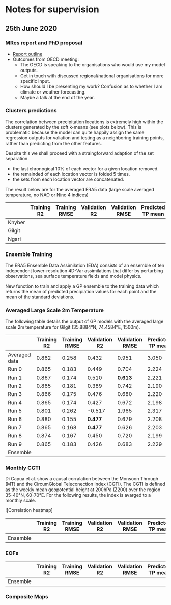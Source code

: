 # Notes for supervision

## 25th June 2020

### MRes report and PhD proposal

* [Report outline](https://www.dropbox.com/s/ufaf2761jwlvgex/MRes%20Report%20Outline.docx?dl=0)
* Outcomes from OECD meeting:
  * The OECD is speaking to the organisations who would use my model outputs.
  * Get in touch with discussed regional/national organisations for more specific input.
  * How should I be presenting my work? Confusion as to whether I am climate or weather forecasting.
  * Maybe a talk at the end of the year.

### Clusters predictions

The correlation between precipitation locations is extremely high within the clusters generated by the soft k-means (see plots below). This is problematic because the model can quite happily assign the same regression outputs for valiation and testing as a neighboring training points, rather than predicting from the other features.

Despite this we shall proceed with a straingforward adaption of the set separation.

* the last chronogical 10% of each vector for a given location removed.
* the remainded of each location vector is folded 5 times.
* the sets from each location vector are concatenated.

The result below are for the averaged ERA5 data (large scale averaged temperature, no NAO or Nino 4 indices)

|               | Training R2 | Training RMSE | Validation R2 | Validation RMSE | Predicted TP mean | Predicted TP std |
| ------------- | ----------- | ------------- | ------------- | --------------- | ----------------- | ---------------- |
| Khyber | 
| Gilgit |
| Ngari  |

### Ensemble Training

The ERA5 Ensemble Data Assimilation (EDA) consists of an ensemble of ten independent lower-resolution 4D-Var assimilations that differ by perturbing observations, sea surface temperature fields and model physics.

New function to train and apply a GP ensemble to the training data which returns the mean of predicted precipiation values for each point and the mean of the standard deviations.

### Averaged Large Scale 2m Temperature

The following table details the output of GP models with the averaged large scale 2m temperature for Gilgit (35.8884°N, 74.4584°E, 1500m). 

|               | Training R2 | Training RMSE | Validation R2 | Validation RMSE | Predicted TP mean | Predicted TP std |
| ------------- | ----------- | ------------- | ------------- | --------------- | ----------------- | ---------------- |
| Averaged data | 0.862 | 0.258 | 0.432 | 0.951 | 3.050 | 0.852 |
| Run 0         | 0.865 | 0.183 | 0.449 | 0.704 | 2.224 | 0.648 |
| Run 1         | 0.867 | 0.174 | 0.510 | __0.613__ | 2.221 | 0.589 |
| Run 2         | 0.865 | 0.181 | 0.389 | 0.742 | 2.190 | 1.500 |
| Run 3         | 0.866 | 0.175 | 0.476 | 0.680 | 2.220 | 0.608 |
| Run 4         | 0.865 | 0.174 | 0.427 | 0.672 | 2.198 | 0.608 |
| Run 5         | 0.801 | 0.262 | -0.517 | 1.965 | 2.317 | 1.803 |
| Run 6         | 0.880 | 0.155 | __0.477__ | 0.679 | 2.208 | 0.593 |
| Run 7         | 0.865 | 0.168 | __0.477__ | 0.626 | 2.203 | 0.601 |
| Run 8         | 0.874 | 0.167 | 0.450 | 0.720 | 2.199 | 0.522 |
| Run 9         | 0.865 | 0.183 | 0.426 | 0.683 | 2.229 | 0.664 |
| Ensemble      |

### Monthly CGTI

Di Capua et al. show a causal corralation between the Monsoon Through (MT) and the CircumGlobal Teleconection Index (CGTI). The CGTI is defined as the weekly mean geopotential height at 200hPa (Z200) over the region 35-40°N, 60-70°E. For the following results, the index is avarged to a monthly scale.

![Correlation heatmap]

|               | Training R2 | Training RMSE | Validation R2 | Validation RMSE | Predicted TP mean | Predicted TP std |
| ------------- | ----------- | ------------- | ------------- | --------------- | ----------------- | ---------------- |
| Ensemble      |

### EOFs

|               | Training R2 | Training RMSE | Validation R2 | Validation RMSE | Predicted TP mean | Predicted TP std |
| ------------- | ----------- | ------------- | ------------- | --------------- | ----------------- | ---------------- |
| Ensemble      |

### Composite Maps
